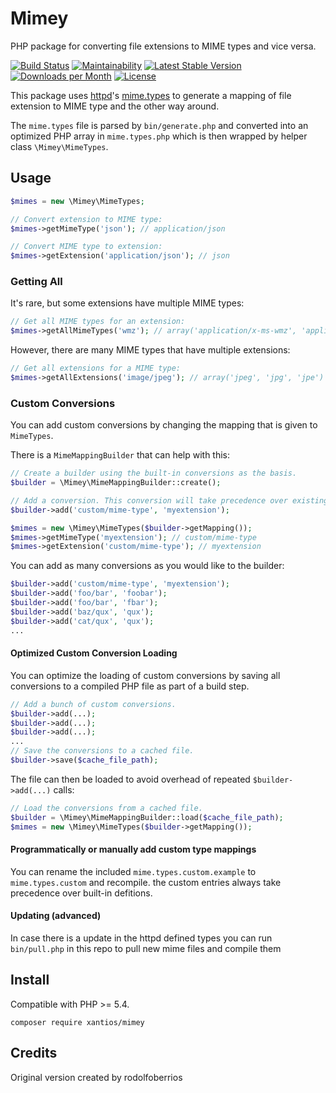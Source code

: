 Mimey
=====

PHP package for converting file extensions to MIME types and vice versa.

[![Build Status](https://www.travis-ci.com/Xantios/mimey.svg?branch=master)](https://travis-ci.org/xantios/mimey)
[![Maintainability](https://api.codeclimate.com/v1/badges/1f8e322d2c73a16a1830/maintainability)](https://codeclimate.com/github/Xantios/mimey/)
[![Latest Stable Version](https://img.shields.io/packagist/v/xantios/mimey.svg)](https://packagist.org/packages/xantios/mimey)
[![Downloads per Month](https://img.shields.io/packagist/dm/xantios/mimey.svg)](https://packagist.org/packages/xantios/mimey)
[![License](https://img.shields.io/packagist/l/xantios/mimey.svg)](https://packagist.org/packages/ralouphie/mimey)

This package uses [httpd][]'s [mime.types][] to generate a mapping of file extension to MIME type and the other way around.

The `mime.types` file is parsed by `bin/generate.php` and converted into an optimized PHP array in `mime.types.php`
which is then wrapped by helper class `\Mimey\MimeTypes`.

[httpd]: https://httpd.apache.org/docs/current/programs/httpd.html
[mime.types]: https://svn.apache.org/repos/asf/httpd/httpd/trunk/docs/conf/mime.types

## Usage

```php
$mimes = new \Mimey\MimeTypes;

// Convert extension to MIME type:
$mimes->getMimeType('json'); // application/json

// Convert MIME type to extension:
$mimes->getExtension('application/json'); // json
```

### Getting All

It's rare, but some extensions have multiple MIME types:

```php
// Get all MIME types for an extension:
$mimes->getAllMimeTypes('wmz'); // array('application/x-ms-wmz', 'application/x-msmetafile')
```

However, there are many MIME types that have multiple extensions:

```php
// Get all extensions for a MIME type:
$mimes->getAllExtensions('image/jpeg'); // array('jpeg', 'jpg', 'jpe')
```

### Custom Conversions

You can add custom conversions by changing the mapping that is given to `MimeTypes`.

There is a `MimeMappingBuilder` that can help with this:

```php
// Create a builder using the built-in conversions as the basis.
$builder = \Mimey\MimeMappingBuilder::create();

// Add a conversion. This conversion will take precedence over existing ones.
$builder->add('custom/mime-type', 'myextension');

$mimes = new \Mimey\MimeTypes($builder->getMapping());
$mimes->getMimeType('myextension'); // custom/mime-type
$mimes->getExtension('custom/mime-type'); // myextension
```

You can add as many conversions as you would like to the builder:

```php
$builder->add('custom/mime-type', 'myextension');
$builder->add('foo/bar', 'foobar');
$builder->add('foo/bar', 'fbar');
$builder->add('baz/qux', 'qux');
$builder->add('cat/qux', 'qux');
...
```

#### Optimized Custom Conversion Loading

You can optimize the loading of custom conversions by saving all conversions to a compiled PHP file as part of a build step.

```php
// Add a bunch of custom conversions.
$builder->add(...);
$builder->add(...);
$builder->add(...);
...
// Save the conversions to a cached file.
$builder->save($cache_file_path);
```

The file can then be loaded to avoid overhead of repeated `$builder->add(...)` calls:

```php
// Load the conversions from a cached file.
$builder = \Mimey\MimeMappingBuilder::load($cache_file_path);
$mimes = new \Mimey\MimeTypes($builder->getMapping());
```

#### Programmatically or manually add custom type mappings

You can rename the included `mime.types.custom.example` to `mime.types.custom` and recompile. the custom entries always take precedence over built-in defitions.

#### Updating (advanced)

In case there is a update in the httpd defined types you can run `bin/pull.php` in this repo to pull new mime files and compile them

## Install

Compatible with PHP >= 5.4.

```
composer require xantios/mimey
```

## Credits

Original version created by rodolfoberrios
